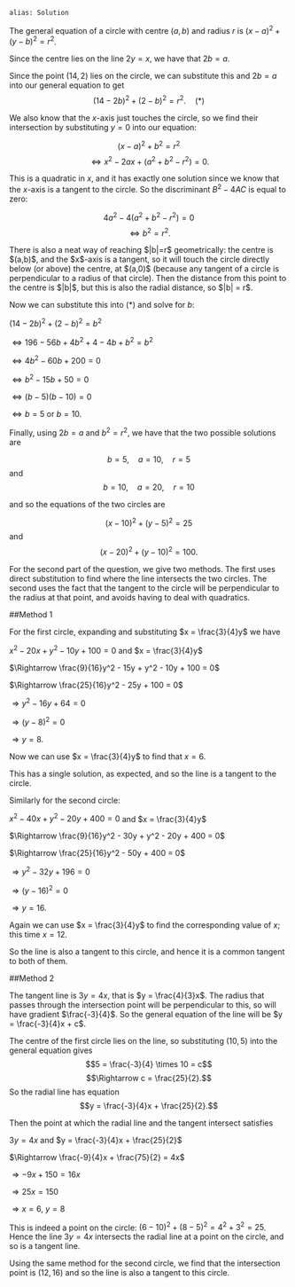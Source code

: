 ````
alias: Solution
````

The general equation of a circle with centre $(a,b)$ and radius $r$ is $(x - a)^2 + (y - b)^2 = r^2$.

Since the centre lies on the line $2y = x$, we have that $2b = a$.

Since the point $(14,2)$ lies on the circle, we can substitute this and $2b = a$ into our general equation to get $$(14 - 2b)^2 + (2 - b)^2 = r^2. \quad (\ast)$$

We also know that the $x$-axis just touches the circle, so we find their intersection by substituting $y = 0$ into our equation:

$$(x - a)^2 + b^2 = r^2$$
$$\iff x^2 - 2ax + (a^2 + b^2 - r^2) = 0.$$

This is a quadratic in $x$, and it has exactly one solution since we know that the $x$-axis is a tangent to the circle. So the discriminant $B^2 - 4AC$ is equal to zero:

$$4a^2 - 4(a^2 + b^2 - r^2) = 0$$
$$\iff b^2 = r^2.$$

<div class="chalk">
There is also a neat way of reaching $|b|=r$ geometrically: the centre is $(a,b)$, and the $x$-axis is a tangent, so it will touch the circle directly below (or above) the centre, at $(a,0)$ (because any tangent of a circle is perpendicular to a radius of that circle). Then the distance from this point to the centre is $|b|$, but this is also the radial distance, so $|b| = r$.
</div>

Now we can substitute this into $(\ast)$ and solve for $b$:

$(14 - 2b)^2 + (2 - b)^2 = b^2$

$\iff 196 - 56b + 4b^2 + 4 - 4b + b^2 = b^2$

$\iff 4b^2 - 60b + 200 = 0$

$\iff b^2 - 15b + 50 = 0$

$\iff (b - 5)(b - 10) = 0$

$\iff b = 5$ or $b = 10$.

Finally, using $2b = a$ and $b^2 = r^2$, we have that the two possible solutions are

$$b = 5, \quad a = 10, \quad r = 5$$ and $$b = 10, \quad a = 20, \quad r = 10$$

and so the equations of the two circles are

$$(x - 10)^2 + (y - 5)^2 = 25$$ and $$(x - 20)^2 + (y - 10)^2 = 100.$$


<div class="chalk">
For the second part of the question, we give two methods. The first uses direct substitution to find where the line intersects the two circles. The second uses the fact that the tangent to the circle will be perpendicular to the radius at that point, and avoids having to deal with quadratics.
</div>

##Method 1

For the first circle, expanding and substituting $x = \frac{3}{4}y$ we have

$x^2 - 20x + y^2 - 10y + 100 = 0$ and $x = \frac{3}{4}y$

$\Rightarrow \frac{9}{16}y^2 - 15y + y^2 - 10y + 100 = 0$

$\Rightarrow \frac{25}{16}y^2 - 25y + 100 = 0$

$\Rightarrow y^2 - 16y + 64 = 0$

$\Rightarrow (y - 8)^2 = 0$

$\Rightarrow y = 8$.

Now we can use $x = \frac{3}{4}y$ to find that $x = 6$.

This has a single solution, as expected, and so the line is a tangent to the circle.

Similarly for the second circle:

$x^2 - 40x + y^2 - 20y + 400 = 0$ and $x = \frac{3}{4}y$

$\Rightarrow \frac{9}{16}y^2 - 30y + y^2 - 20y + 400 = 0$

$\Rightarrow \frac{25}{16}y^2 - 50y + 400 = 0$

$\Rightarrow y^2 - 32y + 196 = 0$

$\Rightarrow (y - 16)^2 = 0$

$\Rightarrow y = 16$.

Again we can use $x = \frac{3}{4}y$ to find the corresponding value of $x$; this time $x = 12$.

So the line is also a tangent to this circle, and hence it is a common tangent to both of them.


##Method 2

The tangent line is $3y = 4x$, that is $y = \frac{4}{3}x$. The radius that passes through the intersection point will be perpendicular to this, so will have gradient $\frac{-3}{4}$. So the general equation of the line will be $y = \frac{-3}{4}x + c$.

The centre of the first circle lies on the line, so substituting $(10,5)$ into the general equation gives
$$5 = \frac{-3}{4} \times 10 = c$$
$$\Rightarrow c = \frac{25}{2}.$$
So the radial line has equation $$y = \frac{-3}{4}x + \frac{25}{2}.$$

Then the point at which the radial line and the tangent intersect satisfies

$3y = 4x$ and $y = \frac{-3}{4}x + \frac{25}{2}$

$\Rightarrow \frac{-9}{4}x + \frac{75}{2} = 4x$

$\Rightarrow -9x + 150 = 16x$

$\Rightarrow 25x = 150$

$\Rightarrow x = 6$, $y = 8$

This is indeed a point on the circle: $(6 - 10)^2 + (8 - 5)^2 = 4^2 + 3^2 = 25$. Hence the line $3y = 4x$ intersects the radial line at a point on the circle, and so is a tangent line.

Using the same method for the second circle, we find that the intersection point is $(12,16)$ and so the line is also a tangent to this circle.
